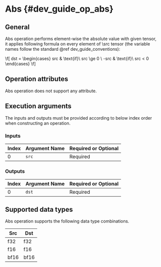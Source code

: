 # Abs {#dev_guide_op_abs}

## General

Abs operation performs element-wise the absolute value with given tensor, it
applies following formula on every element of \src tensor (the variable names
follow the standard @ref dev_guide_conventions):

\f[ dst = \begin{cases} src & \text{if}\ src \ge 0 \\
    -src & \text{if}\ src < 0 \end{cases} \f]

## Operation attributes

Abs operation does not support any attribute.

## Execution arguments

The inputs and outputs must be provided according to below index order when
constructing an operation.

### Inputs

Index | Argument Name | Required or Optional
-- | -- | --
0 | `src` | Required

### Outputs

Index | Argument Name | Required or Optional
-- | -- | --
0 | `dst` | Required

## Supported data types

Abs operation supports the following data type combinations.

Src | Dst
-- | --
f32 | f32
f16 | f16
bf16 | bf16

